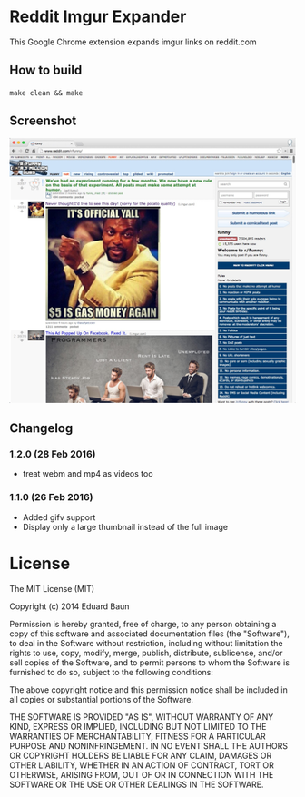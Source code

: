 # Reddit Imgur Expander
This Google Chrome extension expands imgur links on reddit.com

## How to build
`make clean && make`

## Screenshot
![](screenshot.jpg)

## Changelog
### 1.2.0 (28 Feb 2016)
- treat webm and mp4 as videos too
### 1.1.0 (26 Feb 2016)
- Added gifv support
- Display only a large thumbnail instead of the full image

# License

The MIT License (MIT)

Copyright (c) 2014 Eduard Baun

Permission is hereby granted, free of charge, to any person obtaining a copy
of this software and associated documentation files (the "Software"), to deal
in the Software without restriction, including without limitation the rights
to use, copy, modify, merge, publish, distribute, sublicense, and/or sell
copies of the Software, and to permit persons to whom the Software is
furnished to do so, subject to the following conditions:

The above copyright notice and this permission notice shall be included in
all copies or substantial portions of the Software.

THE SOFTWARE IS PROVIDED "AS IS", WITHOUT WARRANTY OF ANY KIND, EXPRESS OR
IMPLIED, INCLUDING BUT NOT LIMITED TO THE WARRANTIES OF MERCHANTABILITY,
FITNESS FOR A PARTICULAR PURPOSE AND NONINFRINGEMENT. IN NO EVENT SHALL THE
AUTHORS OR COPYRIGHT HOLDERS BE LIABLE FOR ANY CLAIM, DAMAGES OR OTHER
LIABILITY, WHETHER IN AN ACTION OF CONTRACT, TORT OR OTHERWISE, ARISING FROM,
OUT OF OR IN CONNECTION WITH THE SOFTWARE OR THE USE OR OTHER DEALINGS IN
THE SOFTWARE.
